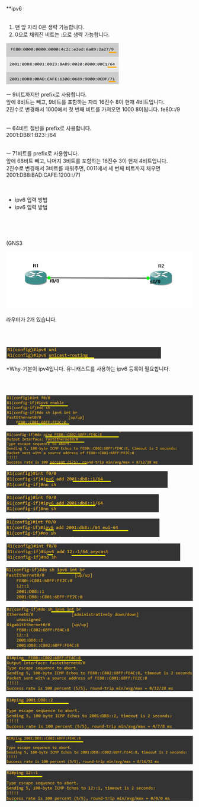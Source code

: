 **ipv6<br>
<br>
1. 맨 앞 자리 0은 생략 가능합니다.<BR>
2. 0으로 채워진 비트는 :으로 생략 가능합니다.<BR>


![image break](../../Pictur/step10/ipv6-1.png)


ㅡ 9비트까지만 prefix로 사용합니다.<br>
앞에 8비트는 빼고, 9비트를 포함하는 자리 16진수 8이 현재 4비트입니다.<br>
2진수로 변경해서 1000에서 첫 번째 비트를 가져오면 1000 8이됩니다. fe80::/9<br>
<br>

ㅡ 64비트 절반을 prefix로 사용합니다.<br>
2001:DB8:1:B23::/64<br>
<br>


ㅡ 71비트를 prefix로 사용합니다.<br>
앞에 68비트 빼고, 나머지 3비트를 포함하는 16진수 3이 현재 4비트입니다.<br>
2진수로 변경해서 3비트를 채워주면, 0011에서 세 번째 비트까지 채우면 2001:DB8:BAD:CAFE:1200::/71<BR>
<br>
<br>



* ipv6 입력 방법
* ipv6 입력 방법



<br>
<Br>
<Br>

(GNS3

![image break](../../Pictur/step10/ipv6-2.png)<br>

라우터가 2개 있습니다.<br>
<br>
<Br>
<Br>

![image break](../../Pictur/step10/ipv6-3.png)<br>



*Why-기본이 ipv4입니다. 유니캐스트를 사용하는 ipv6 등록이 필요합니다.<br>



<br>
<br>


![image break](../../Pictur/step10/ipv6-4.png)<br>






![image break](../../Pictur/step10/ipv6-5.png)<br>


![image break](../../Pictur/step10/ipv6-6.png)<br>


![image break](../../Pictur/step10/ipv6-7.png)<br>


![image break](../../Pictur/step10/ipv6-8.png)<br>


![image break](../../Pictur/step10/ipv6-9.png)<br>


![image break](../../Pictur/step10/ipv6-10.png)<br>


![image break](../../Pictur/step10/ipv6-11.png)<br>


![image break](../../Pictur/step10/ipv6-12.png)<br>


![image break](../../Pictur/step10/ipv6-13.png)

![image break](../../Pictur/step10/ipv6-14.png)

![image break](../../Pictur/step10/ipv6-15.png)

